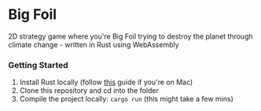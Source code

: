 # Big Foil
2D strategy game where you're Big Foil trying to destroy the planet through climate change - written in Rust using WebAssembly

### Getting Started

1. Install Rust locally (follow [this](https://sourabhbajaj.com/mac-setup/Rust/) guide if you're on Mac)
2. Clone this repository and cd into the folder
3. Compile the project locally: `cargo run` (this might take a few mins)

